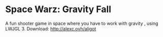# Space Warz: Gravity Fall
A fun shooter game in space where you have to work with gravity , using LWJGL 3.
Download: http://alexc.ovh/aligot
